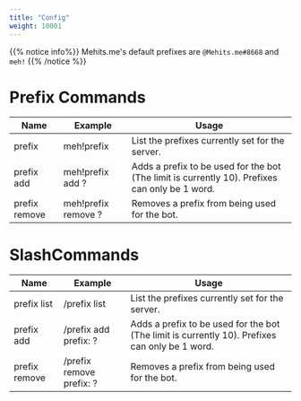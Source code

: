 ```yaml
---
title: "Config"
weight: 10001
---
```


{{% notice info%}}
Mehits.me's default prefixes are `@Mehits.me#8668` and `meh!`
{{% /notice %}}

# Prefix Commands
Name | Example | Usage |
--- | --- | --- |
prefix | meh!prefix | List the prefixes currently set for the server.
prefix add <prefix> | meh!prefix add ? | Adds a prefix to be used for the bot (The limit is currently 10). Prefixes can only be 1 word.
prefix remove <prefix> | meh!prefix remove ? | Removes a prefix from being used for the bot.

# SlashCommands
Name | Example | Usage |
--- | --- | --- |
prefix list | /prefix list | List the prefixes currently set for the server.
prefix add | /prefix add prefix: ? | Adds a prefix to be used for the bot (The limit is currently 10). Prefixes can only be 1 word.
prefix remove | /prefix remove prefix: ? | Removes a prefix from being used for the bot.